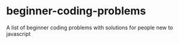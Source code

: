 # beginner-coding-problems
A list of beginner coding problems with solutions for people new to javascript
